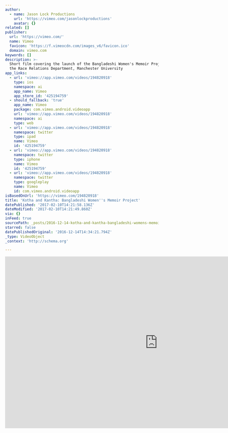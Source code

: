 ```yaml
---
author:
  - name: Jason Lock Productions
    url: 'https://vimeo.com/jasonlockproductions'
    avatar: {}
related: []
publisher:
  url: 'https://vimeo.com/'
  name: Vimeo
  favicon: 'https://f.vimeocdn.com/images_v6/favicon.ico'
  domain: vimeo.com
keywords: []
description: >-
  Short film covering the launch of the Bangladeshi Women's Memoir Project for
  the Race Relations Department, Manchester University
app_links:
  - url: 'vimeo://app.vimeo.com/videos/194820918'
    type: ios
    namespace: ai
    app_name: Vimeo
    app_store_id: '425194759'
  - should_fallback: 'true'
    app_name: Vimeo
    package: com.vimeo.android.videoapp
    url: 'vimeo://app.vimeo.com/videos/194820918'
    namespace: ai
    type: web
  - url: 'vimeo://app.vimeo.com/videos/194820918'
    namespace: twitter
    type: ipad
    name: Vimeo
    id: '425194759'
  - url: 'vimeo://app.vimeo.com/videos/194820918'
    namespace: twitter
    type: iphone
    name: Vimeo
    id: '425194759'
  - url: 'vimeo://app.vimeo.com/videos/194820918'
    namespace: twitter
    type: googleplay
    name: Vimeo
    id: com.vimeo.android.videoapp
isBasedOnUrl: 'https://vimeo.com/194820918'
title: 'Kotha and Kantha: Bangladeshi Women''s Memoir Project'
datePublished: '2017-02-10T14:21:58.136Z'
dateModified: '2017-02-10T14:21:49.860Z'
via: {}
inFeed: true
sourcePath: _posts/2016-12-14-kotha-and-kantha-bangladeshi-womens-memoir-project.md
starred: false
datePublishedOriginal: '2016-12-14T14:34:21.794Z'
_type: VideoObject
_context: 'http://schema.org'

---
```

<iframe src="https://cdn.embedly.com/widgets/media.html?src=https%3A%2F%2Fplayer.vimeo.com%2Fvideo%2F194820918&amp;url=https%3A%2F%2Fvimeo.com%2F194820918&amp;image=https%3A%2F%2Fi.vimeocdn.com%2Fvideo%2F606880236_1280.jpg&amp;key=b7d04c9b404c499eba89ee7072e1c4f7&amp;type=text%2Fhtml&amp;schema=vimeo" width="1000" height="563" scrolling="no" frameborder="0" allowfullscreen="" style=""></iframe>